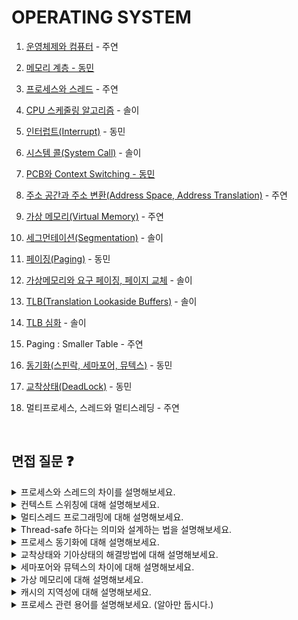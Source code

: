 # OPERATING SYSTEM

1. [운영체제와 컴퓨터](https://polydactyl-impala-301.notion.site/f0c9f9c339654b318324ed9e6469a27f?pvs=4) - 주연

2. [메모리 계층 - 동민](https://www.notion.so/ehdals0405/75cd2b7e748f4c229388d7b51c69b020)

3. [프로세스와 스레드](https://polydactyl-impala-301.notion.site/fffebfb0df8841e3bca5027fc24bfeec?pvs=4) - 주연 

4. [CPU 스케줄링 알고리즘](https://flossy-longship-14b.notion.site/CPU-225df150fa444d2f8d470660dc82add9?pvs=4) - 솔이

5. [인터럽트(Interrupt)](https://www.notion.so/ehdals0405/3137965e1f754ecc8bca712bd7496f11)  - 동민

6. [시스템 콜(System Call)](https://flossy-longship-14b.notion.site/System-Call-6037e8e2283d4b76aed025ac7ed8927b?pvs=4) - 솔이

7. [PCB와 Context Switching - 동민](https://www.notion.so/ehdals0405/PCB-Context-Switching-496f2cd2a75e488fa754f1ebe3a6bc4e)

8. [주소 공간과 주소 변환(Address Space, Address Translation)](https://polydactyl-impala-301.notion.site/Address-Space-Address-Translation-c5193d250b8d4c26b337a50c5533e6e6?pvs=4) - 주연

9. [가상 메모리(Virtual Memory)](https://polydactyl-impala-301.notion.site/Virtual-Memory-c0eb3e0884d342a6bfad77d89c7b7039?pvs=4) - 주연

10. [세그먼테이션(Segmentation)](https://flossy-longship-14b.notion.site/Segmentation-3e1d4fe29f324e8e9d451beb58b50dff?pvs=4)  - 솔이

11. [페이징(Paging)](https://www.notion.so/ehdals0405/Paging-7a95433edf6b4d2789098686c9381658) - 동민

12. [가상메모리와 요구 페이징, 페이지 교체](https://flossy-longship-14b.notion.site/Segmentation-3e1d4fe29f324e8e9d451beb58b50dff?pvs=4)  - 솔이

13. [TLB(Translation Lookaside Buffers)](https://flossy-longship-14b.notion.site/TLB-Translation-Lookaside-Buffer-1394951c2e384f9a9f123039645f0cbb?pvs=4) - 솔이

14. [TLB 심화](https://flossy-longship-14b.notion.site/TLB-Translation-Lookaside-Buffers-ee889e8ebd73467c96ab8b804415d984?pvs=4) - 솔이

15. Paging : Smaller Table - 주연

16. [동기화(스핀락, 세마포어, 뮤텍스)](https://www.notion.so/ehdals0405/db0090550b0e40899e451ffbffb6a071) - 동민 

17. [교착상태(DeadLock)](https://www.notion.so/ehdals0405/Dead-Lock-4638a0064a524ffe9221012ba4fa376f) - 동민

18. 멀티프로세스, 스레드와 멀티스레딩 - 주연


<br/>

## 면접 질문 ❓
<details>
<summary>
프로세스와 스레드의 차이를 설명해보세요.
</summary>
<hr/>
💬 프로세스는 메모리 상에서 실행중인 프로그램을 말하며, 스레드는 프로세스 내에서 실행되는 흐름의 단위를 의미합니다.

프로세스는 독립된 주소공간인 stack, code, heap을 할당받으며 각 프로세스는 최소 하나의 스레드를 갖고 있습니다.

스레드는 stack 메모리만 할당 받고 나머지 code, heap 영역은 프로세스 내의 다른 스레드들과 공유합니다. 스레드는 프로세스보다 가볍고 자원을 공유하기 때문에 **문맥교환**이 더욱 빠르고 효율적입니다.
<br/>
</details>

<details>
<summary>
컨텍스트 스위칭에 대해 설명해보세요.
</summary>
<hr/>
  
💬 [🔗 참고자료](https://inpa.tistory.com/entry/%F0%9F%91%A9%E2%80%8D%F0%9F%92%BB-%EB%8F%99%EA%B8%B0%EB%B9%84%EB%8F%99%EA%B8%B0-%EB%B8%94%EB%A1%9C%ED%82%B9%EB%85%BC%EB%B8%94%EB%A1%9C%ED%82%B9-%EA%B0%9C%EB%85%90-%EC%A0%95%EB%A6%AC#%EB%8F%99%EA%B8%B0synchronous_/_%EB%B9%84%EB%8F%99%EA%B8%B0asynchronous)

동기, 비동기는 요청한 작업에 대해 완료 여부를 따져서 작업을 순차적으로 수행할지 아닌지를 나타내는 것이고 블로킹과 논블로킹은 현재 작업이 block(차단, 대기) 되느냐, 아니냐에 따라 다른 작업을 수행할 수 있는지에 대한 관점으로 내가 직접 제어할 수 없는 대상(IO/멀티스레드)을 상대하는 방법에 대한 분류를 나타냅니다.

**✅ 동기**

- 한 작업이 완료되기 전까지 다음 작업은 대기하기 때문에 순차적으로 실행됩니다.
- 순서가 명확하기 때문에 흐름을 이해하기 쉽습니다.
- 하지만, 한 작업이 끝날 때 까지 기다리는 동안 자원 활용이 비효율적일 수 있다는 단점이 있습니다.

**✅ 비동기**

- 한 작업이 완료되기 전에 다음 작업의 시작이 가능합니다.
- 자원 활용이 효율적이며 여러 작업을 동시에 처리할 수 있기 때문에 시스템의 처리량을 높일 수 있다는 장점이 있으며 대규모 트래픽에서도 안정적으로 동작할 수 있는 웹 애플리케이션을 만들 수 있습니다.
- 작업 간의 의존성이 복잡해질 수 있고 흐름의 관리가 어려워져서 프로그램의 디버깅이 어렵습니다.

**✅ 블로킹(Block)**

- 요청한 작업이 완료될 때 까지 기다렸다가 작업이 완료되면 다음 작업을 진행할 수 있는 것으로 제어권을 작업 대상이 가지고 있는 것을 말합니다.
- 작업의 완료를 보장하며 흐름 제어가 단순하다는 장점이 있지만 대기 동안 다른 작업을 수행할 수 없기 때문에 자원의 활용도가 낮을 수 있습니다.

**✅ 넌 블로킹(Non-Block)**

- 요청한 작업을 기다리지 않고 다른 작업을 즉시 시작하는 것입니다.
- 대기 상태 없이 지속적으로 작업 수행이 가능 하기 때문에 자원 활용도가 높지만 작업의 완료 상태를 주기적으로 확인해야 하기 때문에 관리가 번거로울 수 있습니다.
</aside>
<br/>
<br/>
</details>

<details>
<summary>
멀티스레드 프로그래밍에 대해 설명해보세요.
</summary>
<hr/>

<br/>
<br/>
</details>

<details>
<summary>
Thread-safe 하다는 의미와 설계하는 법을 설명해보세요.
</summary>
<hr/>

<br/>
<br/>
</details>

<details>
<summary>
프로세스 동기화에 대해 설명해보세요.
</summary>
<hr/>

<br/>
<br/>
</details>

<details>
<summary>
교착상태와 기아상태의 해결방법에 대해 설명해보세요.
</summary>
<hr/>

<br/>
<br/>
</details>

<details>
<summary>
세마포어와 뮤텍스의 차이에 대해 설명해보세요.
</summary>
<hr/>

<br/>
<br/>
</details>

<details>
<summary>
가상 메모리에 대해 설명해보세요.
</summary>
<hr/>
  
💬 [가상메모리와 요구 페이징, 페이지 교체](https://flossy-longship-14b.notion.site/Segmentation-3e1d4fe29f324e8e9d451beb58b50dff?pvs=4)

**가상 메모리 시스템(가상기억장치)**

가상 메모리는 프로세스에게 물리적 메모리의 크기를 초과하는 메모리 공간을 제공하는 시스템입니다. 

가상 메모리는 메모리 관리의 효율성을 높이고, 여러 프로그램이 동시에 실행되는 멀티태스킹 환경에서 중요한 역할을 합니다. 가상 메모리는 페이지라는 단위로 나뉘며, 이 페이지들은 필요에 따라 물리적 메모리와 스왑 공간 사이에서 이동합니다. 이 과정을 통해 메모리 사용이 최적화되고, 프로세스 간 격리와 보안이 강화됩니다. 하지만, **스왑 아웃과 스왑 인** 과정에서 발생하는 오버헤드로 인해 성능 저하가 발생할 수도 있습니다. 

✨ Swap 영역은 실제 메모리가 아니기 때문에 지연시간이 많이 발생하며, 가급적이면 Swap 메모리를 사용하지 않도록 설계하는 것이 좋고, 만약 계속해서 사용하는 양이 증가한다면 메모리 누수를 의심해 볼 수 있습니다.

**swap out과 swap in에 대해 더욱 자세히?**

✨ **스왑 아웃과 스왑 인** 과정은 가상 메모리 시스템에서 물리적 메모리의 부족 문제를 해결하기 위해 사용됩니다. 하지만 이 과정에는 **상당한 오버헤드**가 발생합니다. 스왑 아웃은 메모리의 데이터를 디스크로 옮기는 과정이며, 스왑 인은 디스크의 데이터를 다시 메모리로 불러오는 과정입니다. 두 과정 모두 디스크 I/O 작업을 필요로 하며, 이는 상대적으로 느린 작업입니다. 특히, 자주 사용되는 데이터가 스왑 아웃되었다가 스왑 인되는 경우, 시스템의 성능 저하를 초래할 수 있습니다. 따라서, 가상 메모리 시스템을 설계할 때는 이러한 오버헤드를 최소화하는 방향으로 최적화하는 것이 중요합니다

<br/>
<br/>
</details>


<details>
<summary>
캐시의 지역성에 대해 설명해보세요.
</summary>
<hr/>

<br/>
<br/>
</details>

<details>
<summary>프로세스 관련 용어를 설명해보세요. (알아만 둡시다.)
</summary>
<hr/>

<br/>
<br/>
</details>

